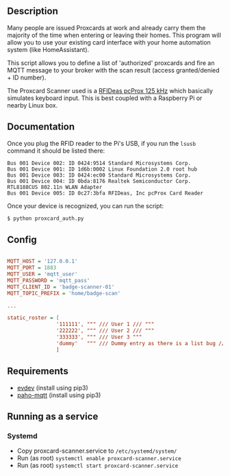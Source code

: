 
## Description

Many people are issued Proxcards at work and already carry them the majority of the time when entering or leaving their homes. This program will allow you to use your existing card interface with your home automation system (like HomeAssistant).

This script allows you to define a list of 'authorized' proxcards and fire an MQTT message to your broker with the scan result (access granted/denied + ID number).

The Proxcard Scanner used is a [RFIDeas pcProx 125 kHz][rfid] which basically simulates keyboard input. This is best coupled with a Raspberry Pi or nearby Linux box.

## Documentation

Once you plug the RFID reader to the Pi's USB, if you run the `lsusb` command it should be listed there:

```
Bus 001 Device 002: ID 0424:9514 Standard Microsystems Corp. 
Bus 001 Device 001: ID 1d6b:0002 Linux Foundation 2.0 root hub
Bus 001 Device 003: ID 0424:ec00 Standard Microsystems Corp. 
Bus 001 Device 004: ID 0bda:8176 Realtek Semiconductor Corp. RTL8188CUS 802.11n WLAN Adapter
Bus 001 Device 005: ID 0c27:3bfa RFIDeas, Inc pcProx Card Reader
```

Once your device is recognized, you can run the script:

```bash
$ python proxcard_auth.py
```

## Config

```ini

MQTT_HOST = '127.0.0.1'
MQTT_PORT = 1883
MQTT_USER = 'mqtt_user'
MQTT_PASSWORD = 'mqtt_pass'
MQTT_CLIENT_ID = 'badge-scanner-01'
MQTT_TOPIC_PREFIX = 'home/badge-scan'

...

static_roster = [
                '111111', """ /// User 1 /// """
                '222222', """ /// User 2 /// """
                '333333', """ /// User 3 """
                'dummy'   """ /// Dummy entry as there is a list bug /// """
                ]

```
## Requirements
* [evdev][evdev] (install using pip3)
* [paho-mqtt][paho-mqtt] (install using pip3)

## Running as a service
### Systemd
* Copy proxcard-scanner.service to `/etc/systemd/system/`
* Run (as root) `systemctl enable proxcard-scanner.service`
* Run (as root) `systemctl start proxcard-scanner.service`


[rfid]: https://www.rfideas.com/support/product-support/pcprox-125-khz-enroll
[evdev]: https://github.com/gvalkov/python-evdev
[paho-mqtt]: https://www.eclipse.org/paho/clients/python/docs/
